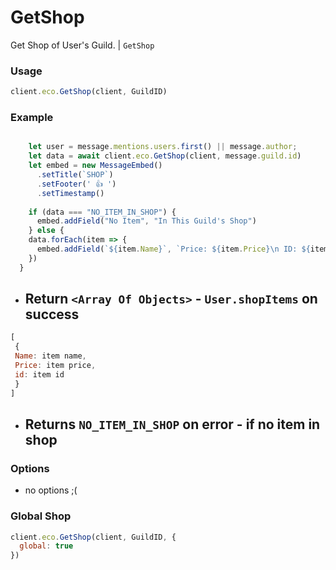# GetShop

Get Shop of User's Guild. | `GetShop`

### Usage

```js
client.eco.GetShop(client, GuildID) 
```

### Example

```js

    let user = message.mentions.users.first() || message.author;
    let data = await client.eco.GetShop(client, message.guild.id)
    let embed = new MessageEmbed()
      .setTitle(`SHOP`)
      .setFooter(' 👍 ')
      .setTimestamp()
      
    if (data === "NO_ITEM_IN_SHOP") {
      embed.addField("No Item", "In This Guild's Shop")
    } else {
    data.forEach(item => {
      embed.addField(`${item.Name}`, `Price: ${item.Price}\n ID: ${item.id}`)
    })
  }
```

- ## Return `<Array Of Objects>` - `User.shopItems` on success
 
```js
[
 { 
 Name: item name, 
 Price: item price,
 id: item id
 }
]
```

- ## Returns `NO_ITEM_IN_SHOP` on error - if no item in shop

### Options

- no options ;(

### Global Shop

```js
client.eco.GetShop(client, GuildID, {
  global: true
}) 
```